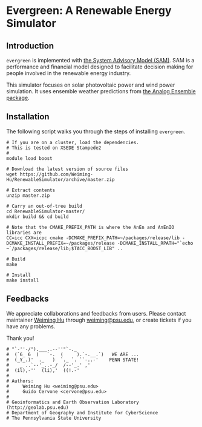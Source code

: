 # Evergreen: A Renewable Energy Simulator

## Introduction

`evergreen` is implemented with [the System Advisory Model (SAM)](https://sam.nrel.gov/). SAM is a performance and financial model designed to facilitate decision making for people involved in the renewable energy industry.

This simulator focuses on solar photovoltaic power and wind power simulation. It uses ensemble weather predictions from [the Analog Ensemble package](https://weiming-hu.github.io/AnalogsEnsemble/).

## Installation

The following script walks you through the steps of installing `evergreen`.

```
# If you are on a cluster, load the dependencies.
# This is tested on XSEDE Stampede2
#
module load boost

# Download the latest version of source files
wget https://github.com/Weiming-Hu/RenewableSimulator/archive/master.zip

# Extract contents
unzip master.zip

# Carry an out-of-tree build
cd RenewableSimulator-master/
mkdir build && cd build

# Note that the CMAKE_PREFIX_PATH is where the AnEn and AnEnIO libraries are
CC=icc CXX=icpc cmake -DCMAKE_PREFIX_PATH=~/packages/release/lib -DCMAKE_INSTALL_PREFIX=~/packages/release -DCMAKE_INSTALL_RPATH="`echo ~`/packages/release/lib;$TACC_BOOST_LIB" ..

# Build
make

# Install
make install
```

## Feedbacks

We appreciate collaborations and feedbacks from users. Please contact maintainer [Weiming Hu](http://weiming.ddns.net) through [weiming@psu.edu](weiming@psu.edu), or create tickets if you have any problems.

Thank you!

```
# "`-''-/").___..--''"`-._
#  (`6_ 6  )   `-.  (     ).`-.__.`)   WE ARE ...
#  (_Y_.)'  ._   )  `._ `. ``-..-'    PENN STATE!
#    _ ..`--'_..-_/  /--'_.' ,'
#  (il),-''  (li),'  ((!.-'
# 
# Authors: 
#     Weiming Hu <weiming@psu.edu>
#     Guido Cervone <cervone@psu.edu>
#
# Geoinformatics and Earth Observation Laboratory (http://geolab.psu.edu)
# Department of Geography and Institute for CyberScience
# The Pennsylvania State University
```
